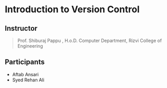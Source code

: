 # Introduction to Version Control

## Instructor

 > Prof. Shiburaj Pappu , H.o.D. Computer Department, Rizvi College of Engineering

## Participants

- Aftab Ansari
- Syed Rehan Ali